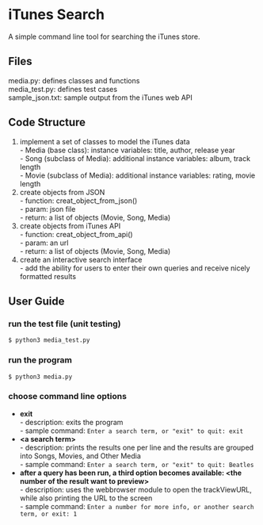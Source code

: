 # iTunes Search
A simple command line tool for searching the iTunes store.

## Files
media.py: defines classes and functions
<br> media_test.py: defines test cases
<br> sample_json.txt: sample output from the iTunes web API

## Code Structure
1. implement a set of classes to model the iTunes data
<br> - Media (base class): instance variables: title, author, release year
<br> - Song (subclass of Media): additional instance variables: album, track length
<br> - Movie (subclass of Media): additional instance variables: rating, movie length
2. create objects from JSON
<br> - function: creat_object_from_json()
<br> - param: json file
<br> - return: a list of objects (Movie, Song, Media)
3. create objects from iTunes API
<br> - function: creat_object_from_api()
<br> - param: an url
<br> - return: a list of objects (Movie, Song, Media)
4. create an interactive search interface 
<br> - add the ability for users to enter their own queries and receive nicely formatted results

## User Guide
### run the test file (unit testing)
`$ python3 media_test.py`
### run the program
`$ python3 media.py`
### choose command line options
* **exit**
<br> - description: exits the program
<br> - sample command: `Enter a search term, or "exit" to quit: exit`
* **\<a search term>**
<br> - description: prints the results one per line and the results are grouped into Songs, Movies, and Other Media
<br> - sample command: `Enter a search term, or "exit" to quit: Beatles`
* **after a query has been run, a third option becomes available: \<the number of the result want to preview>**
<br> - description: uses the webbrowser module to open the trackViewURL, while also printing the URL to the screen
<br> - sample command: `Enter a number for more info, or another search term, or exit: 1`

